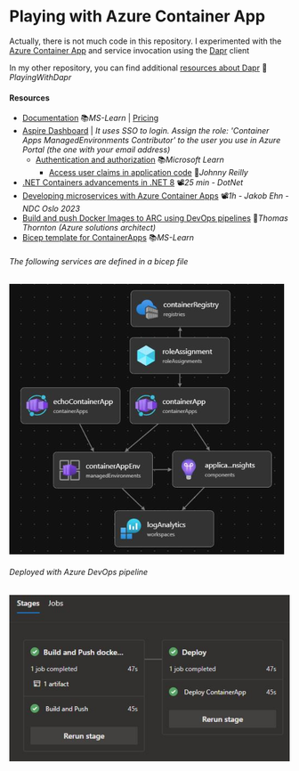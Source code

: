 # Playing with Azure Container App
Actually, there is not much code in this repository. I experimented with the [Azure Container App](https://learn.microsoft.com/en-us/azure/container-apps/overview) and service invocation using the [Dapr](https://dapr.io/) client

In my other repository, you can find additional [resources about Dapr](https://github.com/19balazs86/PlayingWithDapr) 👤*PlayingWithDapr*

#### Resources

- [Documentation](https://learn.microsoft.com/en-us/azure/container-apps/overview) 📚*MS-Learn* | [Pricing](https://azure.microsoft.com/en-us/pricing/details/container-apps)
- [Aspire Dashboard](https://learn.microsoft.com/en-us/azure/container-apps/aspire-dashboard?pivots=portal) | *It uses SSO to login. Assign the role: 'Container Apps ManagedEnvironments Contributor' to the user you use in Azure Portal (the one with your email address)*
  - [Authentication and authorization](https://learn.microsoft.com/en-us/azure/container-apps/authentication) 📚*Microsoft Learn*
    - [Access user claims in application code](https://johnnyreilly.com/azure-container-apps-easy-auth-and-dotnet-authentication) 📓*Johnny Reilly*
- [.NET Containers advancements in .NET 8](https://youtu.be/scIAwLrruMY) 📽️*25 min - DotNet*
- [Developing microservices with Azure Container Apps](https://youtu.be/npVfxDiEyeg) 📽️*1h - Jakob Ehn - NDC Oslo 2023*
- [Build and push Docker Images to ARC using DevOps pipelines](https://thomasthornton.cloud/2021/12/16/build-and-push-docker-images-to-azure-container-registry-using-azure-devops-pipelines) 📓*Thomas Thornton (Azure solutions architect)*
- [Bicep template for ContainerApps](https://learn.microsoft.com/en-us/azure/templates/microsoft.app/containerapps?pivots=deployment-language-bicep) 📚*MS-Learn*

###### The following services are defined in a bicep file

![Bicep-Visualize-main](images/Bicep-Visualize-main.JPG)

###### Deployed with Azure DevOps pipeline

![DevOps-Pipeline](images/DevOps-Pipeline.JPG)